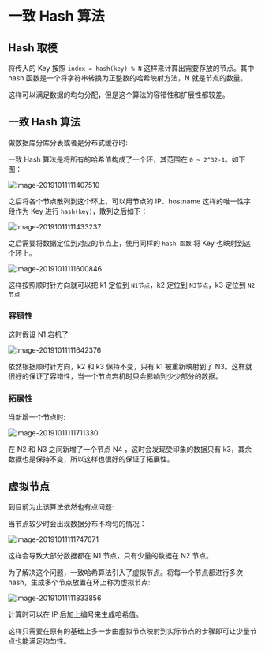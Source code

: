 # 一致 Hash 算法

## Hash 取模

将传入的 Key 按照 `index = hash(key) % N` 这样来计算出需要存放的节点。其中 hash 函数是一个将字符串转换为正整数的哈希映射方法，N 就是节点的数量。

这样可以满足数据的均匀分配，但是这个算法的容错性和扩展性都较差。

## 一致 Hash 算法

做数据库分库分表或者是分布式缓存时:

一致 Hash 算法是将所有的哈希值构成了一个环，其范围在 `0 ~ 2^32-1`。如下图：

![image-20191011111407510](assets/image-20191011111407510.png)

之后将各个节点散列到这个环上，可以用节点的 IP、hostname 这样的唯一性字段作为 Key 进行 `hash(key)`，散列之后如下：

![image-20191011111433237](assets/image-20191011111433237.png)

之后需要将数据定位到对应的节点上，使用同样的 `hash 函数` 将 Key 也映射到这个环上。

![image-20191011111600846](assets/image-20191011111600846.png)

这样按照顺时针方向就可以把 k1 定位到 `N1节点`，k2 定位到 `N3节点`，k3 定位到 `N2节点`

### 容错性

这时假设 N1 宕机了

![image-20191011111642376](assets/image-20191011111642376.png)

依然根据顺时针方向，k2 和 k3 保持不变，只有 k1 被重新映射到了 N3。这样就很好的保证了容错性，当一个节点宕机时只会影响到少少部分的数据。

### 拓展性

当新增一个节点时:

![image-20191011111711330](assets/image-20191011111711330.png)

在 N2 和 N3 之间新增了一个节点 N4 ，这时会发现受印象的数据只有 k3，其余数据也是保持不变，所以这样也很好的保证了拓展性。

## 虚拟节点

到目前为止该算法依然也有点问题:

当节点较少时会出现数据分布不均匀的情况：

![image-20191011111747671](assets/image-20191011111747671.png)

这样会导致大部分数据都在 N1 节点，只有少量的数据在 N2 节点。

为了解决这个问题，一致哈希算法引入了虚拟节点。将每一个节点都进行多次 hash，生成多个节点放置在环上称为虚拟节点:

![image-20191011111833856](assets/image-20191011111833856.png)

计算时可以在 IP 后加上编号来生成哈希值。

这样只需要在原有的基础上多一步由虚拟节点映射到实际节点的步骤即可让少量节点也能满足均匀性。